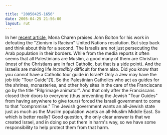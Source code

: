 ```yaml
---

title: "20050425-1656"
date: 2005-04-25 21:56:00
layout: rut
---
```


<p> In her <a href="http://www.townhall.com/columnists/monacharen/mc20050422.shtml">recent
article</a>, Mona Charen praises John Bolton for his work in
defeating the "Zionism is Racism" United Nations resolution.
But step back and think about this for a second.  The Israelis
are not just persecuting the Arab population in their borders.
While from the media reports it often seems that all Palestinians are
Muslim, a good many of them are Christian (most of the Christians are
in fact Catholic, but that is a side point).  And the Israelis are
making life <em>incredibly</em> difficult for them also.  Did you
know that you cannot have a Catholic tour guide in Israel?  Only a
Jew may have the job title "Tour Guide"[1].  So the Palestinian
Catholics who act as guides for the shrines, monasteries, and other
holy sites in the care of the Franciscans go by the title "Pilgrimage
animator".  And that only after the Franciscans closed their doors
to everyone (thus preventing the Jewish "Tour Guides" from having
anywhere to give tours) forced the Israeli government to come to that
"compromise."  The Jewish government wants an all-Jewish state just
as much as the Muslim population wants an all-Muslim Middle East.
So which is better really?  Good question, the only clear answer is
that we created Israel, and in doing so put them in harm's way, so
we have some responsibility to help protect them from that harm.</p>

